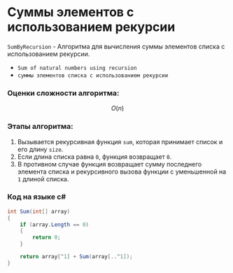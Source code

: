 # Суммы элементов с использованием рекурсии

`SumByRecursion` - Алгоритма для вычисления суммы элементов списка с использованием рекурсии.

- `Sum of natural numbers using recursion`
- `суммы элементов списка с использованием рекурсии`

### Оценки сложности алгоритма:

$$
O(n)
$$

### Этапы алгоритма:

1. Вызывается рекурсивная функция `sum`, которая принимает список и его длину `size`.
2. Если длина списка равна `0`, функция возвращает `0`.
3. В противном случае функция возвращает сумму последнего элемента списка и рекурсивного вызова функции с уменьшенной на `1` длиной списка.

### Код на языке c#

```csharp
int Sum(int[] array)
{
    if (array.Length == 0)
    {
        return 0;
    }

    return array[^1] + Sum(array[..^1]);
}
```
